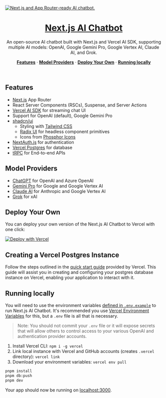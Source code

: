 <a href="https://copilot.is/">
  <img alt="Next.js and App Router-ready AI chatbot." src="https://copilot.is/opengraph-image.png">
  <h1 align="center">Next.js AI Chatbot</h1>
</a>

<p align="center">
  An open-source AI chatbot built with Next.js and Vercel AI SDK, supporting multiple AI models:
  OpenAI, Google Gemini Pro, Google Vertex AI, Claude AI, and Grok.
</p>

<p align="center">
  <a href="#features"><strong>Features</strong></a> ·
  <a href="#model-providers"><strong>Model Providers</strong></a> ·
  <a href="#deploy-your-own"><strong>Deploy Your Own</strong></a> ·
  <a href="#running-locally"><strong>Running locally</strong></a>
</p>
<br/>

## Features

- [Next.js](https://nextjs.org) App Router
- React Server Components (RSCs), Suspense, and Server Actions
- [Vercel AI SDK](https://sdk.vercel.ai/docs) for streaming chat UI
- Support for OpenAI (default), Google Gemini Pro
- [shadcn/ui](https://ui.shadcn.com)
  - Styling with [Tailwind CSS](https://tailwindcss.com)
  - [Radix UI](https://radix-ui.com) for headless component primitives
  - Icons from [Phosphor Icons](https://phosphoricons.com)
- [NextAuth.js](https://github.com/nextauthjs/next-auth) for authentication
- [Vercel Postgres](https://vercel.com/storage/postgres) for database
- [tRPC](https://github.com/trpc/trpc) for End-to-end APIs

## Model Providers

- [ChatGPT](https://platform.openai.com/account/api-keys) for OpenAI and Azure OpenAI
- [Gemini Pro](https://makersuite.google.com/app/apikey) for Google and Google Vertex AI
- [Claude AI](https://console.anthropic.com/settings/keys) for Anthropic and Google Vertex AI
- [Grok](https://console.x.ai/) for xAI

## Deploy Your Own

You can deploy your own version of the Next.js AI Chatbot to Vercel with one click:

[![Deploy with Vercel](https://vercel.com/button)](https://vercel.com/new/clone?demo-title=Next.js+AI+Chatbot&demo-description=A+full-featured%2C+hackable+Next.js+AI+chatbot&demo-url=https%3A%2F%2Fcopilot.is%2F&demo-image=%2F%2Fcopilot.is%2Fopengraph-image.png&project-name=Next.js+AI+Chatbot&repository-name=ai-chatbot&repository-url=https%3A%2F%2Fgithub.com%2Fcopilot-is%2Fcopilot.is&skippable-integrations=1&env=AUTH_GITHUB_ID%2CAUTH_GITHUB_SECRET%2CAUTH_SECRET&envDescription=How+to+get+these+env+vars&envLink=https%3A%2F%2Fgithub.com%2Fcopilot-is%2Fcopilot.is%2Fblob%2Fmain%2F.env.example&teamCreateStatus=hidden&stores=[{"type":"postgres"}])

## Creating a Vercel Postgres Instance

Follow the steps outlined in the [quick start guide](https://vercel.com/docs/storage/vercel-postgres/quickstart) provided by Vercel. This guide will assist you in creating and configuring your postgres database instance on Vercel, enabling your application to interact with it.

## Running locally

You will need to use the environment variables [defined in `.env.example`](.env.example) to run Next.js AI Chatbot. It's recommended you use [Vercel Environment Variables](https://vercel.com/docs/projects/environment-variables) for this, but a `.env` file is all that is necessary.

> Note: You should not commit your `.env` file or it will expose secrets that will allow others to control access to your various OpenAI and authentication provider accounts.

1. Install Vercel CLI: `npm i -g vercel`
2. Link local instance with Vercel and GitHub accounts (creates `.vercel` directory): `vercel link`
3. Download your environment variables: `vercel env pull`

```bash
pnpm install
pnpm db:push
pnpm dev
```

Your app should now be running on [localhost:3000](http://localhost:3000/).
